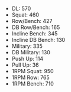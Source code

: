 * DL: 570
*  Squat: 460
*  Row/Bench: 427
*  DB Row/Bench: 165
*  Incline Bench: 345
*  Incline DB Bench: 130
*  Military: 335
*  DB Military: 130
*  Push Up: 114
*  Pull Up: 36
*  1RPM Squat: 950
*  1RPM Row: 765
*  1RPM Bench: 710
